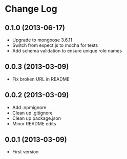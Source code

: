 # Change Log

## 0.1.0 (2013-06-17)

  * Upgrade to mongoose 3.6.11
  * Switch from expect.js to mocha for tests
  * Add schema validation to ensure unique role names

## 0.0.3 (2013-03-09)

  * Fix broken URL in README

## 0.0.2 (2013-03-09)

  * Add .npmignore
  * Clean up .gitignore
  * Clean up package.json
  * Minor README edits

## 0.0.1 (2013-03-09)

  * First version